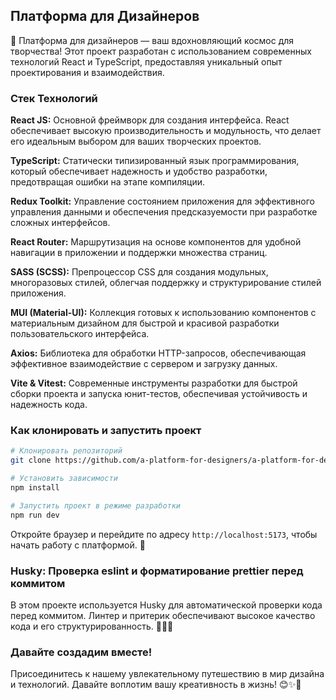 
## Платформа для Дизайнеров

🎨 Платформа для дизайнеров — ваш вдохновляющий космос для творчества! Этот проект разработан с использованием современных технологий React и TypeScript, предоставляя уникальный опыт проектирования и взаимодействия.

### Стек Технологий

 **React JS:** Основной фреймворк для создания интерфейса. React обеспечивает высокую производительность и модульность, что делает его идеальным выбором для ваших творческих проектов.

 **TypeScript:** Статически типизированный язык программирования, который обеспечивает надежность и удобство разработки, предотвращая ошибки на этапе компиляции.

 **Redux Toolkit:** Управление состоянием приложения для эффективного управления данными и обеспечения предсказуемости при разработке сложных интерфейсов.

 **React Router:** Маршрутизация на основе компонентов для удобной навигации в приложении и поддержки множества страниц.

 **SASS (SCSS):** Препроцессор CSS для создания модульных, многоразовых стилей, облегчая поддержку и структурирование стилей приложения.

 **MUI (Material-UI):** Коллекция готовых к использованию компонентов с материальным дизайном для быстрой и красивой разработки пользовательского интерфейса.

 **Axios:** Библиотека для обработки HTTP-запросов, обеспечивающая эффективное взаимодействие с сервером и загрузку данных.

 **Vite & Vitest:** Современные инструменты разработки для быстрой сборки проекта и запуска юнит-тестов, обеспечивая устойчивость и надежность кода.

### Как клонировать и запустить проект

```bash
# Клонировать репозиторий
git clone https://github.com/a-platform-for-designers/a-platform-for-designers-frontend.git

# Установить зависимости
npm install

# Запустить проект в режиме разработки
npm run dev
```

Откройте браузер и перейдите по адресу `http://localhost:5173`, чтобы начать работу с платформой. 🚀

### Husky: Проверка eslint и форматирование prettier перед коммитом

В этом проекте используется Husky для автоматической проверки кода перед коммитом. Линтер и притерик обеспечивают высокое качество кода и его структурированность. 👨‍💻✨

### Давайте создадим вместе!

Присоединитесь к нашему увлекательному путешествию в мир дизайна и технологий. Давайте воплотим вашу креативность в жизнь! 😊✨🎉
